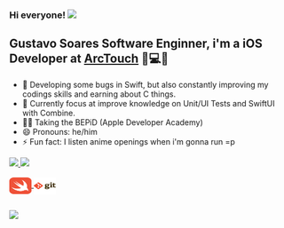 ### Hi everyone! <img src="https://media.giphy.com/media/hvRJCLFzcasrR4ia7z/giphy.gif" width="29px">


## Gustavo Soares Software Enginner, i'm a iOS Developer at [ArcTouch](https://arctouch.com/) 🥸💻📲

- 🔭 Developing some bugs in Swift, but also constantly improving my codings skills and earning about C things.
- 🌱 Currently focus at improve knowledge on Unit/UI Tests and SwiftUI with Combine.
- 🧑‍🎓 Taking the BEPiD (Apple Developer Academy)
- 😄 Pronouns: he/him
- ⚡ Fun fact: I listen anime openings when i'm gonna run =p 

 <div>
  <a href="https://github.com/gustavochx">
  <img height="180em" src="https://github-readme-stats.vercel.app/api?username=gustavochx&show_icons=true&theme=dracula&include_all_commits=true&count_private=true"/>
  <img height="180em" src="https://github-readme-stats.vercel.app/api/top-langs/?username=gustavochx&layout=compact&langs_count=7&theme=dracula"/>
</div>
<div style="display: inline_block"><br>
 <code><img align="center" height="30" width="40" src="https://raw.githubusercontent.com/github/explore/80688e429a7d4ef2fca1e82350fe8e3517d3494d/topics/swift/swift.png"></code>
  <code><img align="center" height="30" width="40" src="https://raw.githubusercontent.com/github/explore/80688e429a7d4ef2fca1e82350fe8e3517d3494d/topics/git/git.png"></code>
</div>

  ##
  
  <div> 
  <a href="https://www.linkedin.com/in/gustavo-henrique-frota-soares-7424b3107/" target="_blank"><img src="https://img.shields.io/badge/-LinkedIn-%230077B5?style=for-the-badge&logo=linkedin&logoColor=white" target="_blank"></a> 
 
   
</div>


